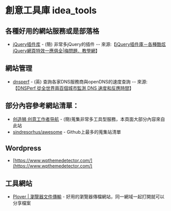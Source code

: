 # 創意工具庫 idea_tools

## 各種好用的網站服務或是部落格
- [jQuery插件库](http://www.jq22.com/) - (簡) 非常多jQuery的插件 
-- 來源:【[jQuery插件庫－各種酷炫jQuery網頁特效一應俱全|梅問題．教學網](https://www.minwt.com/webdesign-dev/js/17820.html)】

## 網站管理
- [dnsperf](https://www.dnsperf.com/) - (英) 查詢各家DNS服務商與openDNS的速度查詢
-- 來源:【[DNSPerf 從全世界兩百個城市監測 DNS 速度和反應時間](https://free.com.tw/dnsperf/)】

## 部分內容參考網站清單：
- [创造狮 创意工作者导航](http://chuangzaoshi.com/) - (簡)蒐集非常多工具型服務，本頁面大部分內容來自此站
- [sindresorhus/awesome](https://github.com/sindresorhus/awesome) - Github上最多的蒐集站清單

## Wordpress
- [https://www.wpthemedetector.com/](https://www.wpthemedetector.com/)

## 工具網站
- [Plover | 瀏覽器文件傳輸](https://plover.io/) - 好用的瀏覽器傳檔網站，同一網域一起打開就可以分享檔案
